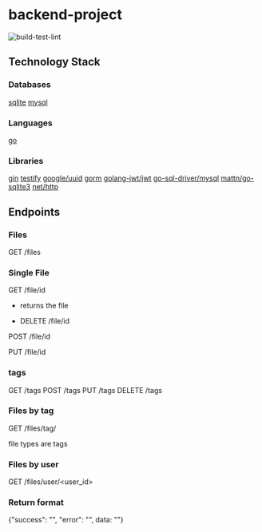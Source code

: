 # backend-project
![build-test-lint](https://github.com/DamienAndDustinBackend/backend-project/actions/workflows/build-test-lint.yaml/badge.svg?branch=main)

## Technology Stack

### Databases
[sqlite](golang-jwt/jwt)
[mysql](https://www.mysql.com/)

### Languages
[go](http://golang.org/)

### Libraries
[gin](https://gin-gonic.com/en/docs/testing/)
[testify](https://github.com/stretchr/testify)
[google/uuid](https://github.com/google/uuid)
[gorm](https://gorm.io/)
[golang-jwt/jwt](https://github.com/golang-jwt/jwt)
[go-sql-driver/mysql](https://github.com/go-sql-driver/mysql)
[mattn/go-sqlite3](https://github.com/mattn/go-sqlite3)
[net/http](https://pkg.go.dev/net/http)

## Endpoints

### Files
GET /files

### Single File
GET /file/id
* returns the file

* DELETE /file/id

POST /file/id

PUT /file/id

### tags
GET /tags
POST /tags
PUT /tags
DELETE /tags

### Files by tag
GET /files/tag/<tag>

file types are tags

### Files by user
GET /files/user/<user_id>

### Return format
{"success": "", "error": "", data: ""}